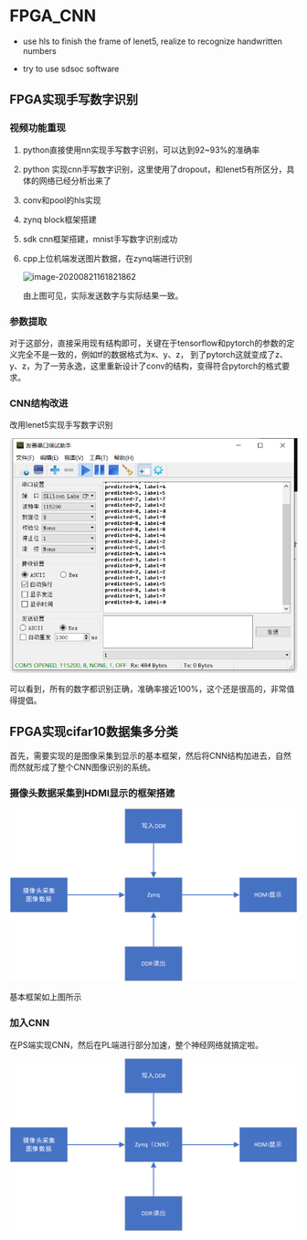 # FPGA_CNN

* use hls to finish the frame of lenet5, realize to recognize handwritten numbers

* try to use sdsoc software

## FPGA实现手写数字识别

### 	视频功能重现

1. python直接使用nn实现手写数字识别，可以达到92~93%的准确率

2. python 实现cnn手写数字识别，这里使用了dropout，和lenet5有所区分，具体的网络已经分析出来了

3. conv和pool的hls实现

4. zynq block框架搭建

5. sdk cnn框架搭建，mnist手写数字识别成功

6. cpp上位机端发送图片数据，在zynq端进行识别

    ![image-20200821161821862](https://gitee.com/sinply/image/raw/master/imgs/20200821162403.png)

    由上图可见，实际发送数字与实际结果一致。

###  参数提取

对于这部分，直接采用现有结构即可，关键在于tensorflow和pytorch的参数的定义完全不是一致的，例如tf的数据格式为x、y、z， 到了pytorch这就变成了z、y、z，为了一劳永逸，这里重新设计了conv的结构，变得符合pytorch的格式要求。

### CNN结构改进

改用lenet5实现手写数字识别

<img src="README.assets/image-20200823173615232.png" alt="image-20200823173615232" style="zoom:67%;" />

可以看到，所有的数字都识别正确，准确率接近100%，这个还是很高的，非常值得提倡。

## FPGA实现cifar10数据集多分类

首先，需要实现的是图像采集到显示的基本框架，然后将CNN结构加进去，自然而然就形成了整个CNN图像识别的系统。

### 摄像头数据采集到HDMI显示的框架搭建

![image-20200828215123135](README.assets/image-20200828215123135.png)

基本框架如上图所示

### 加入CNN

在PS端实现CNN，然后在PL端进行部分加速，整个神经网络就搞定啦。

![image-20200828215803972](README.assets/image-20200828215803972.png)
